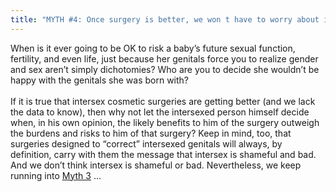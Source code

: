 ```yaml
---
title: "MYTH #4: Once surgery is better, we won t have to worry about intersex"
---
```


When is it ever going to be OK to risk a baby&#8217;s future sexual function, fertility, and even life, just because her genitals force you to realize gender and sex aren&#8217;t simply dichotomies? Who are you to decide she wouldn&#8217;t be happy with the genitals she was born with?<br><br>If it is true that intersex cosmetic surgeries are getting better (and we lack the data to know), then why not let the intersexed person himself decide when, in his own opinion, the likely benefits to him of the surgery outweigh the burdens and risks to him of that surgery? Keep in mind, too, that surgeries designed to &#8220;correct&#8221; intersexed genitals will always, by definition, carry with them the message that intersex is shameful and bad. And we don&#8217;t think intersex is shameful or bad. Nevertheless, we keep running into [Myth 3][1] &#8230;

 [1]: /faq/ten_myths/magic